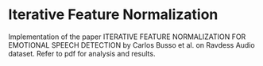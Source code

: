 # Iterative Feature Normalization
Implementation of the paper ITERATIVE FEATURE NORMALIZATION FOR EMOTIONAL SPEECH DETECTION by Carlos Busso et al. on Ravdess Audio dataset. Refer to pdf for analysis and results.
